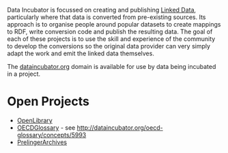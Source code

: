 Data Incubator is focussed on creating and publishing [Linked Data](http://linkeddata.org/), particularly where that data is converted from pre-existing sources. Its approach is to organise people around popular datasets to create mappings to RDF, write conversion code and publish the resulting data. The goal of each of these projects is to use the skill and experience of the community to develop the conversions so the original data provider can very simply adapt the work and emit the linked data themselves.

The [dataincubator.org](http://dataincubator.org/) domain is available for use by data being incubated in a project.

# Open Projects #

  * [OpenLibrary](OpenLibrary.md)
  * [OECDGlossary](OECDGlossary.md) - see http://dataincubator.org/oecd-glossary/concepts/5993
  * [PrelingerArchives](PrelingerArchives.md)




